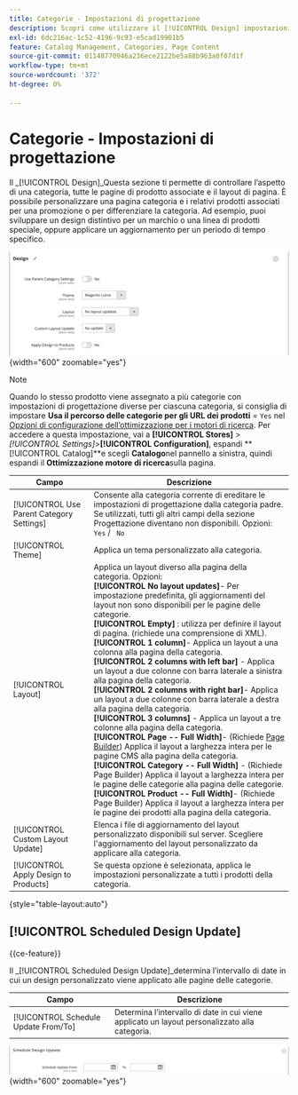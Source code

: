 ```yaml
---
title: Categorie - Impostazioni di progettazione
description: Scopri come utilizzare il [!UICONTROL Design] impostazioni per definire l’aspetto di una categoria, tutte le pagine di prodotto associate e il layout di pagina.
exl-id: 6dc216ac-1c52-4196-9c93-e5cad19901b5
feature: Catalog Management, Categories, Page Content
source-git-commit: 01148770946a236ece2122be5a88b963a0f07d1f
workflow-type: tm+mt
source-wordcount: '372'
ht-degree: 0%

---
```


# Categorie - Impostazioni di progettazione

Il _[!UICONTROL Design]_Questa sezione ti permette di controllare l’aspetto di una categoria, tutte le pagine di prodotto associate e il layout di pagina. È possibile personalizzare una pagina categoria e i relativi prodotti associati per una promozione o per differenziare la categoria. Ad esempio, puoi sviluppare un design distintivo per un marchio o una linea di prodotti speciale, oppure applicare un aggiornamento per un periodo di tempo specifico.

![Impostazioni di progettazione per una categoria](./assets/category-design.png){width="600" zoomable="yes"}

>[!NOTE]
>
>Quando lo stesso prodotto viene assegnato a più categorie con impostazioni di progettazione diverse per ciascuna categoria, si consiglia di impostare **Usa il percorso delle categorie per gli URL dei prodotti** = `Yes` nel [Opzioni di configurazione dell’ottimizzazione per i motori di ricerca](../configuration-reference/catalog/catalog.md#search-engine-optimization). Per accedere a questa impostazione, vai a  **[!UICONTROL Stores]** > _[!UICONTROL Settings]_>**[!UICONTROL Configuration]**, espandi **[!UICONTROL Catalog]**e scegli **Catalogo**nel pannello a sinistra, quindi espandi il **Ottimizzazione motore di ricerca**sulla pagina.

| Campo | Descrizione |
|--- |--- |
| [!UICONTROL Use Parent Category Settings] | Consente alla categoria corrente di ereditare le impostazioni di progettazione dalla categoria padre. Se utilizzati, tutti gli altri campi della sezione Progettazione diventano non disponibili. Opzioni: `Yes` / ` No` |
| [!UICONTROL Theme] | Applica un tema personalizzato alla categoria. |
| [!UICONTROL Layout] | Applica un layout diverso alla pagina della categoria. Opzioni: <br/>**[!UICONTROL No layout updates]**- Per impostazione predefinita, gli aggiornamenti del layout non sono disponibili per le pagine delle categorie.<br/>**[!UICONTROL Empty]** : utilizza per definire il layout di pagina. (richiede una comprensione di XML). <br/>**[!UICONTROL 1 column]**- Applica un layout a una colonna alla pagina della categoria.<br/>**[!UICONTROL 2 columns with left bar]** - Applica un layout a due colonne con barra laterale a sinistra alla pagina della categoria. <br/>**[!UICONTROL 2 columns with right bar]**- Applica un layout a due colonne con barra laterale a destra alla pagina della categoria.<br/>**[!UICONTROL 3 columns]** - Applica un layout a tre colonne alla pagina della categoria.<br/>**[!UICONTROL Page -- Full Width]**- (Richiede [Page Builder](../page-builder/introduction.md)) Applica il layout a larghezza intera per le pagine CMS alla pagina della categoria.<br/>**[!UICONTROL Category -- Full Width]** - (Richiede Page Builder) Applica il layout a larghezza intera per le pagine delle categorie alla pagina delle categorie. <br/>**[!UICONTROL Product -- Full Width]**- (Richiede Page Builder) Applica il layout a larghezza intera per le pagine dei prodotti alla pagina della categoria. |
| [!UICONTROL Custom Layout Update] | Elenca i file di aggiornamento del layout personalizzato disponibili sul server. Scegliere l&#39;aggiornamento del layout personalizzato da applicare alla categoria. |
| [!UICONTROL Apply Design to Products] | Se questa opzione è selezionata, applica le impostazioni personalizzate a tutti i prodotti della categoria. |

{style="table-layout:auto"}

## [!UICONTROL Scheduled Design Update]

{{ce-feature}}

Il _[!UICONTROL Scheduled Design Update]_determina l’intervallo di date in cui un design personalizzato viene applicato alle pagine delle categorie.

| Campo | Descrizione |
|--- |--- |
| [!UICONTROL Schedule Update From/To] | Determina l’intervallo di date in cui viene applicato un layout personalizzato alla categoria. |

![Design Update Programmato](./assets/category-scheduled-design-update.png){width="600" zoomable="yes"}
